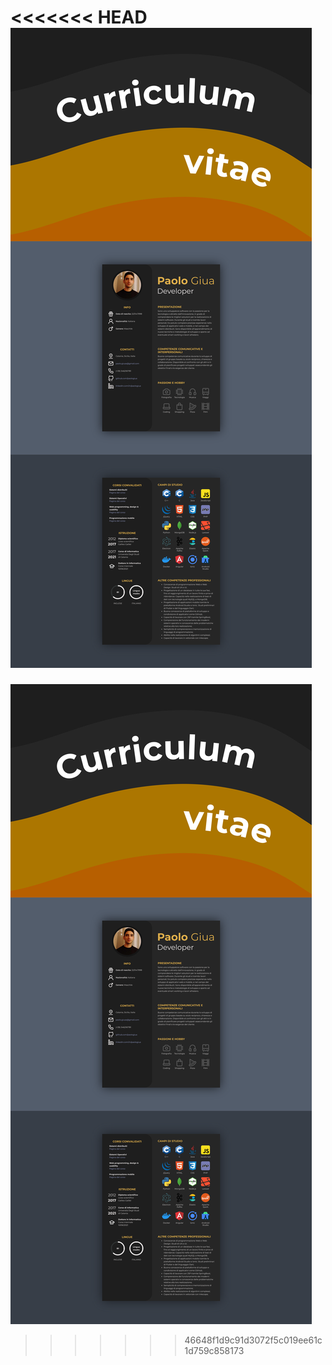 <<<<<<< HEAD
![alt text](curriculum.png)
=======
![alt text](curriculum.png)
>>>>>>> 46648f1d9c91d3072f5c019ee61c1d759c858173
